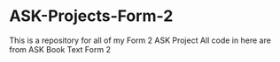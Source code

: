 # ASK-Projects-Form-2
This is a repository for all of my Form 2 ASK Project 
All code in here are from ASK Book Text Form 2
